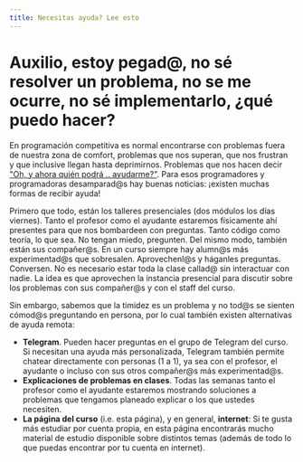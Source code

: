 ```yaml
---
title: Necesitas ayuda? Lee esto
---
```


# Auxilio, estoy pegad@, no sé resolver un problema, no se me ocurre, no sé implementarlo, ¿qué puedo hacer?

En programación competitiva es normal encontrarse con problemas fuera de nuestra zona de comfort, problemas que nos superan, que nos frustran y que inclusive llegan hasta deprimirnos. Problemas que nos hacen decir ["Oh, y ahora quién podrá .. ayudarme?"](https://youtu.be/ACLtdDt40eM). Para esos programadores y programadoras desamparad@s hay buenas noticias: ¡existen muchas formas de recibir ayuda!

Primero que todo, están los talleres presenciales (dos módulos los días viernes). Tanto el profesor como el ayudante estaremos físicamente ahí presentes para que nos bombardeen con preguntas. Tanto código como teoría, lo que sea. No tengan miedo, pregunten. Del mismo modo, también están sus compañer@s. En un curso siempre hay alumn@s más experimentad@s que sobresalen. Aprovechenl@s y háganles preguntas. Conversen. No es necesario estar toda la clase callad@ sin interactuar con nadie. La idea es que aprovechen la instancia presencial para discutir sobre los problemas con sus compañer@s y con el staff del curso.

Sin embargo, sabemos que la timidez es un problema y no tod@s se sienten cómod@s preguntando en persona, por lo cual también existen alternativas de ayuda remota:

- **Telegram**. Pueden hacer preguntas en el grupo de Telegram del curso. Si necesitan una ayuda más personalizada, Telegram también permite chatear directamente con personas (1 a 1), ya sea con el profesor, el ayudante o incluso con sus otros compañer@s más experimentad@s.
- **Explicaciones de problemas en clases**. Todas las semanas tanto el profesor como el ayudante estaremos mostrando soluciones a problemas que tengamos planeado explicar o los que ustedes necesiten.
- **La página del curso** (i.e. esta página), y en general, **internet**: Si te gusta más estudiar por cuenta propia, en esta página encontrarás mucho material de estudio disponible sobre distintos temas (además de todo lo que puedas encontrar por tu cuenta en internet).
